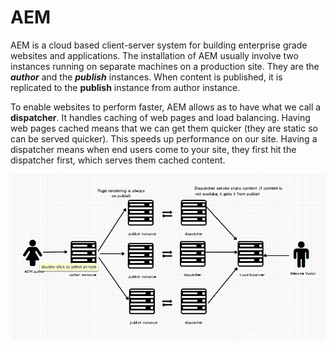 # AEM

AEM is a cloud based client-server system for building enterprise grade websites and applications.  The installation of AEM usually involve two instances running on separate machines on a production site. They are the _**author**_ and the _**publish**_ instances.  When content is published, it is replicated to the **publish** instance from author instance.

To enable websites to perform faster, AEM allows as to have what we call a **dispatcher**. It handles caching of web pages and load balancing. Having web pages cached means that we can get them quicker \(they are static so can be served quicker\). This speeds up performance on our site. Having a dispatcher means when end users come to your site, they first hit the dispatcher first, which serves them cached content. 

![](../.gitbook/assets/image%20%284%29.png)

